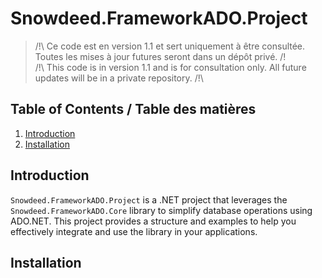 # Snowdeed.FrameworkADO.Project

> /!\ Ce code est en version 1.1 et sert uniquement à être consultée. Toutes les mises à jour futures seront dans un dépôt privé. /!\
> /!\ This code is in version 1.1 and is for consultation only. All future updates will be in a private repository. /!\

## Table of Contents / Table des matières
1. [Introduction](#introduction)
2. [Installation](#installation)

## Introduction

`Snowdeed.FrameworkADO.Project` is a .NET project that leverages the `Snowdeed.FrameworkADO.Core` library to simplify database operations using ADO.NET. This project provides a structure and examples to help you effectively integrate and use the library in your applications.

## Installation
